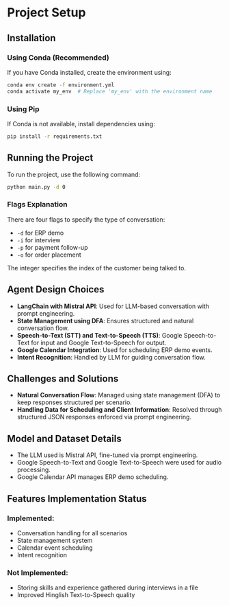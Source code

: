 # Project Setup

## Installation

### Using Conda (Recommended)
If you have Conda installed, create the environment using:
```sh
conda env create -f environment.yml
conda activate my_env  # Replace 'my_env' with the environment name
```

### Using Pip
If Conda is not available, install dependencies using:
```sh
pip install -r requirements.txt
```

## Running the Project
To run the project, use the following command:
```sh
python main.py -d 0
```

### Flags Explanation
There are four flags to specify the type of conversation:
- `-d` for ERP demo
- `-i` for interview
- `-p` for payment follow-up
- `-o` for order placement

The integer specifies the index of the customer being talked to.

## Agent Design Choices
- **LangChain with Mistral API**: Used for LLM-based conversation with prompt engineering.
- **State Management using DFA**: Ensures structured and natural conversation flow.
- **Speech-to-Text (STT) and Text-to-Speech (TTS)**: Google Speech-to-Text for input and Google Text-to-Speech for output.
- **Google Calendar Integration**: Used for scheduling ERP demo events.
- **Intent Recognition**: Handled by LLM for guiding conversation flow.

## Challenges and Solutions
- **Natural Conversation Flow**: Managed using state management (DFA) to keep responses structured per scenario.
- **Handling Data for Scheduling and Client Information**: Resolved through structured JSON responses enforced via prompt engineering.

## Model and Dataset Details
- The LLM used is Mistral API, fine-tuned via prompt engineering.
- Google Speech-to-Text and Google Text-to-Speech were used for audio processing.
- Google Calendar API manages ERP demo scheduling.

## Features Implementation Status
### Implemented:
- Conversation handling for all scenarios
- State management system
- Calendar event scheduling
- Intent recognition

### Not Implemented:
- Storing skills and experience gathered during interviews in a file
- Improved Hinglish Text-to-Speech quality


